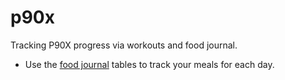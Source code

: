 # p90x
Tracking P90X progress via workouts and food journal.

* Use the [food journal](/food-journal.md) tables to track your meals for each day.
